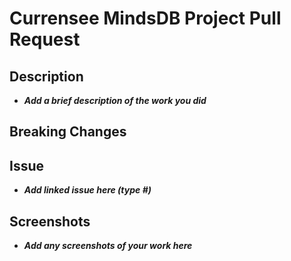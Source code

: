 # Currensee MindsDB Project Pull Request

## Description
- ***Add a brief description of the work you did***

## Breaking Changes

## Issue
- ***Add linked issue here (type #)***

## Screenshots
- ***Add any screenshots of your work here***